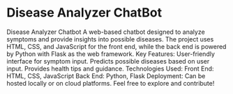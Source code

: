 # Disease Analyzer ChatBot
 Disease Analyzer Chatbot A web-based chatbot designed to analyze symptoms and provide insights into possible diseases. The project uses HTML, CSS, and JavaScript for the front end, while the back end is powered by Python with Flask as the web framework.  Key Features: User-friendly interface for symptom input. Predicts possible diseases based on user input. Provides health tips and guidance. Technologies Used: Front End: HTML, CSS, JavaScript Back End: Python, Flask Deployment: Can be hosted locally or on cloud platforms. Feel free to explore and contribute!

